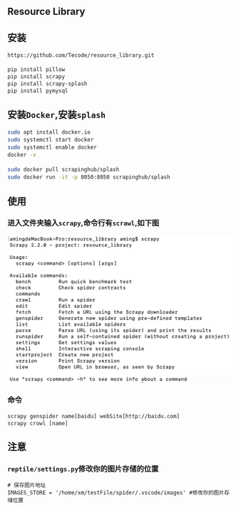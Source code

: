 ## Resource Library

## 安装
```
https://github.com/Tecode/resource_library.git

pip install pillow
pip install scrapy
pip install scrapy-splash
pip install pymysql
```

## 安装`Docker`,安装`splash`

```bash
sudo apt install docker.io
sudo systemctl start docker
sudo systemctl enable docker
docker -v

sudo docker pull scrapinghub/splash
sudo docker run -it -p 8050:8050 scrapinghub/splash
```

## 使用

### 进入文件夹输入`scrapy`,命令行有`scrawl`,如下图

<p align="center">
    <img width="690" title="命令屏幕截图" src="./assets/scrapy_screen.png">
</p>

### 命令

```
scrapy genspider name[baidu] webSite[http://baidu.com]
scrapy crowl [name]
```

## 注意

### `reptile/settings.py`修改你的图片存储的位置

```
# 保存图片地址
IMAGES_STORE = '/home/xm/testFile/spider/.vscode/images' #修改你的图片存储位置
```

